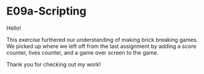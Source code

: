 # E09a-Scripting

Hello!

This exercise furthered our understanding of making brick breaking games.  We picked up where we left off from the last assignment by adding a score counter, lives counter, and a game over screen to the game.

Thank you for checking out my work!